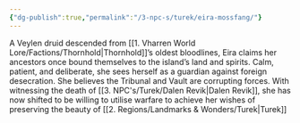```yaml
---
{"dg-publish":true,"permalink":"/3-npc-s/turek/eira-mossfang/"}
---
```



A Veylen druid descended from [[1. Vharren World Lore/Factions/Thornhold\|Thornhold]]’s oldest bloodlines, Eira claims her ancestors once bound themselves to the island’s land and spirits. Calm, patient, and deliberate, she sees herself as a guardian against foreign desecration. She believes the Tribunal and Vault are corrupting forces. With witnessing the death of [[3. NPC's/Turek/Dalen Revik\|Dalen Revik]], she has now shifted to be willing to utilise warfare to achieve her wishes of preserving the beauty of [[2. Regions/Landmarks & Wonders/Turek\|Turek]]